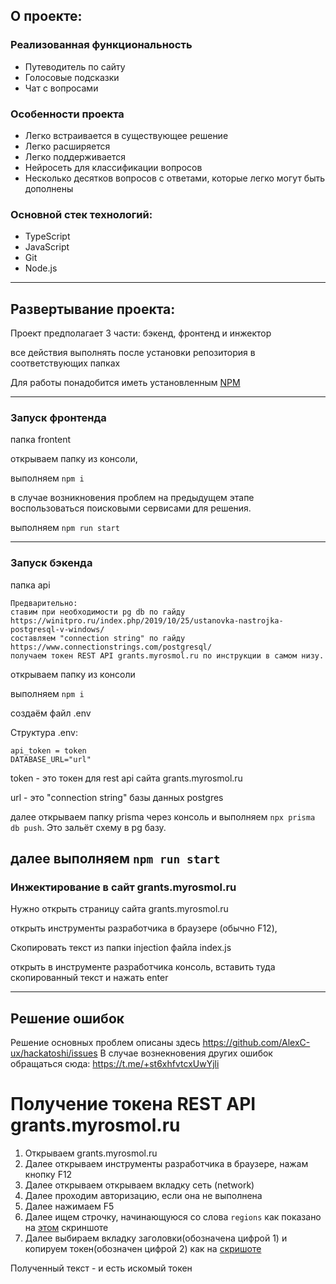 ## О проекте:
### Реализованная функциональность
* Путеводитель по сайту
* Голосовые подсказки
* Чат с вопросами
### Особенности проекта
* Легко встраивается в существующее решение
* Легко расширяется
* Легко поддерживается
* Нейросеть для классификации вопросов
* Несколько десятков вопросов с ответами, которые легко могут быть дополнены
### Основной стек технологий:
* TypeScript
* JavaScript
* Git
* Node.js

---

## Развертывание проекта:
Проект предполагает 3 части: бэкенд, фронтенд и инжектор

все действия выполнять после установки репозитория в соответствующих папках

Для работы понадобится иметь установленным [NPM](https://nodejs.org/en/download/)

---

### Запуск фронтенда
папка frontent

открываем папку из консоли, 

выполняем `npm i`

в случае возникновения проблем на предыдущем этапе воспользоваться поисковыми сервисами для решения.

выполняем `npm run start`

---

### Запуск бэкенда
папка api

```
Предварительно:
ставим при необходимости pg db по гайду https://winitpro.ru/index.php/2019/10/25/ustanovka-nastrojka-postgresql-v-windows/
составляем "connection string" по гайду https://www.connectionstrings.com/postgresql/
получаем токен REST API grants.myrosmol.ru по инструкции в самом низу.
```

открываем папку из консоли

выполняем `npm i`

создаём файл .env

Структура .env:

```
api_token = token
DATABASE_URL="url"
```

token - это токен для rest api сайта grants.myrosmol.ru

url - это "connection string" базы данных postgres

далее открываем папку prisma через консоль и выполняем `npx prisma db push`. Это зальёт схему в pg базу.

далее выполняем `npm run start`
---

### Инжектирование в сайт grants.myrosmol.ru
Нужно открыть страницу сайта grants.myrosmol.ru

открыть инструменты разработчика в браузере (обычно F12),

Скопировать текст из папки injection файла index.js

открыть в инструменте разработчика консоль, вставить туда скопированный текст и нажать enter

---

## Решение ошибок
Решение основных проблем описаны здесь https://github.com/AlexC-ux/hackatoshi/issues
В случае вознекновения других ошибок обращаться сюда: https://t.me/+st6xhfvtcxUwYjli


# Получение токена REST API grants.myrosmol.ru

1. Открываем grants.myrosmol.ru
1. Далее открываем инструменты разработчика в браузере, нажам кнопку F12
1. Далее открываем открываем вкладку сеть (network)
1. Далее проходим авторизацию, если она не выполнена
1. Далее нажимаем F5
1. Далее ищем строчку, начинающуюся со слова `regions` как показано на [этом](https://ibb.co/tYK454G) скриншоте
1. Далее выбираем вкладку заголовки(обозначена цифрой 1) и копируем токен(обозначен цифрой 2) как на [скришоте](https://ibb.co/tXyh2K8)

Полученный текст - и есть искомый токен

